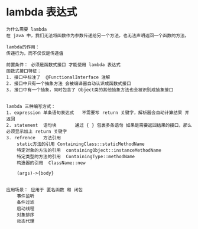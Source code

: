 # lambda 表达式

    为什么需要 lambda
    在 java 中，我们无法将函数作为参数传递给另一个方法，也无法声明返回一个函数的方法。
    
    lambda的作用：
    传递行为，而不仅仅是传递值
    
    前置条件： 必须是函数式接口 才能使用 lambda 表达式
    函数式接口特征：
    1. 接口中标注了  @FunctionalInterface 注解
    2. 接口中只有一个抽象方法 会被编译器自动认识成函数式接口
    3. 接口中有一个抽象，同时包含了 Object类的其他抽象方法也会被识别成抽象接口
    
    
    lambda 三种编写方式：
    1. expression 单条语句表达式   不需要写 return 关键字，解析器会自动计算结果 并返回
    2. statement  语句块       通过 { } 包裹多条语句 如果是需要返回结果的接口，那么必须显示加上 return 关键字
    3. refrence   方法引用
        static方法的引用	ContainingClass::staticMethodName
        特定对象的方法的引用	containingObject::instanceMethodName
        特定类型的方法的引用	ContainingType::methodName
        构造器的引用	ClassName::new
        
        (args)->{body}
        
        
    应用场景： 应用于 匿名函数 和 闭包
        事件监听
        条件过滤
        启动线程
        对象排序
        动态代理
    